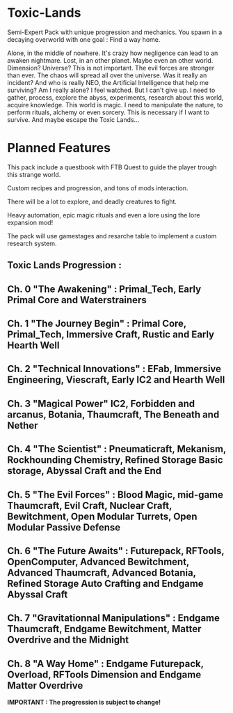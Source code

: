 # Toxic-Lands
Semi-Expert Pack with unique progression and mechanics. You spawn in a decaying overworld with one goal : Find a way home.

Alone, in the middle of nowhere. It's crazy how negligence can lead to an awaken nightmare. Lost, in an other planet. Maybe even an other world. Dimension? Universe? This is not important. The evil forces are stronger than ever. The chaos will spread all over the universe. Was it really an incident? And who is really NEO, the Artificial Intelligence that help me surviving? Am I really alone? I feel watched. But I can't give up. I need to gather, process, explore the abyss, experiments, research about this world, acquire knowledge. This world is magic. I need to manipulate the nature, to perform rituals, alchemy or even sorcery. This is necessary if I want to survive. And maybe escape the Toxic Lands...

# Planned Features

This pack include a questbook with FTB Quest to guide the player trough this strange world.

Custom recipes and progression, and tons of mods interaction.

There will be a lot to explore, and deadly creatures to fight.

Heavy automation, epic magic rituals and even a lore using the lore expansion mod!

The pack will use gamestages and resarche table to implement a custom research system.

Toxic Lands Progression :
-----------------------------
Ch. 0 "The Awakening" :
Primal_Tech, Early Primal Core and Waterstrainers
-----------------------------
Ch. 1 "The Journey Begin" :
Primal Core, Primal_Tech, Immersive Craft, Rustic and Early Hearth Well
-----------------------------
Ch. 2 "Technical Innovations" :
EFab, Immersive Engineering, Viescraft, Early IC2 and Hearth Well
----------------------------
Ch. 3 "Magical Power"
IC2, Forbidden and arcanus, Botania, Thaumcraft, The Beneath and Nether
----------------------------
Ch. 4 "The Scientist" :
Pneumaticraft, Mekanism, Rockhounding Chemistry, Refined Storage Basic storage, Abyssal Craft and the End
----------------------------
Ch. 5  "The Evil Forces" :
Blood Magic, mid-game Thaumcraft, Evil Craft, Nuclear Craft, Bewitchment, Open Modular Turrets, Open Modular Passive Defense
----------------------------
Ch. 6 "The Future Awaits" :
Futurepack, RFTools, OpenComputer, Advanced Bewitchment, Advanced Thaumcraft, Advanced Botania, Refined Storage Auto Crafting and Endgame Abyssal Craft
----------------------------
Ch. 7 "Gravitationnal Manipulations" :
Endgame Thaumcraft, Endgame Bewitchment, Matter Overdrive and the Midnight
---------------------------
Ch. 8 "A Way Home" :
Endgame Futurepack, Overload, RFTools Dimension and Endgame Matter Overdrive
---------------------------
**IMPORTANT : The progression is subject to change!**
